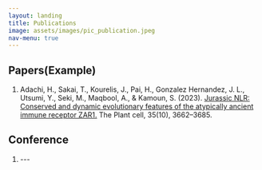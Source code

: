 ```yaml
---
layout: landing
title: Publications
image: assets/images/pic_publication.jpeg
nav-menu: true
---
```


<!-- Main -->
<div id="main" class="alt">

<!-- One -->
<section id="one">
	<div class="inner">

<!-- Content -->
<h2>Papers(Example)</h2>
<ol>
	<li>Adachi, H., Sakai, T., Kourelis, J., Pai, H., Gonzalez Hernandez, J. L., Utsumi, Y., Seki, M., Maqbool, A., & Kamoun, S. (2023). <a href="https://doi.org/10.1093/plcell/koad175">Jurassic NLR: Conserved and dynamic evolutionary features of the atypically ancient immune receptor ZAR1.</a> The Plant cell, 35(10), 3662–3685.</li>
</ol>
<h2>Conference</h2>
<ol>
	<li>---</li>
</ol>
</div>
